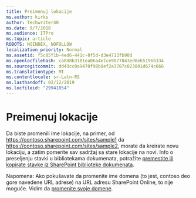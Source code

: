 ```yaml
---
title: Preimenuj lokacije
ms.author: kirks
author: Techwriter40
ms.date: 9/7/2018
ms.audience: ITPro
ms.topic: article
ROBOTS: NOINDEX, NOFOLLOW
localization_priority: Normal
ms.assetid: f5c85f1b-4ed6-441c-8f5d-d3e4713fb98d
ms.openlocfilehash: ca0d8b3181ea06a4e1ce9877843ed0eb5196b334
ms.sourcegitcommit: dd43cc0a9470f98b8ef2a3787c823801d674c666
ms.translationtype: MT
ms.contentlocale: sr-Latn-RS
ms.lasthandoff: 02/12/2019
ms.locfileid: "29941054"
---
```

# <a name="rename-a-site"></a>Preimenuj lokacije

Da biste promenili ime lokacije, na primer, od https://contoso.sharepoint.com/sites/sample1 da https://contoso.sharepoint.com/sites/sample2, morate da kreirate novu lokaciju, a zatim pomerite sav sadržaj sa stare lokacije na novi. Info o preseljenju stavki u bibliotekama dokumenata, potražite [premestite ili kopirate stavke iz SharePoint biblioteke dokumenata](https://go.microsoft.com/fwlink/?Linkid=2018691).
  
Napomena: Ako pokušavate da promenite ime domena (to jest, contoso deo gore navedene URL adrese) na URL adresu SharePoint Online, to nije moguće. Vidim da [promenite svoje domene](https://go.microsoft.com/fwlink/?Linkid=2018696).
  

